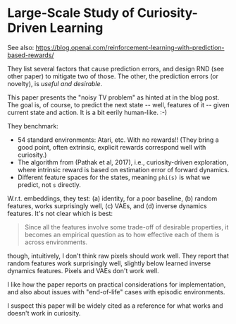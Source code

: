# Large-Scale Study of Curiosity-Driven Learning

See also: https://blog.openai.com/reinforcement-learning-with-prediction-based-rewards/

They list several factors that cause prediction errors, and design RND (see
other paper) to mitigate two of those. The other, the prediction errors (or
novelty), is *useful and desirable*.

This paper presents the "noisy TV problem" as hinted at in the blog post. The
goal is, of course, to predict the next state -- well, features of it -- given
current state and action. It is a bit eerily human-like. :-)

They benchmark:

- 54 standard environments: Atari, etc. With no rewards!! (They bring a good
  point, often extrinsic, explicit rewards correspond well with curiosity.)
- The algorithm from (Pathak et al, 2017), i.e., curiosity-driven exploration,
  where intrinsic reward is based on estimation error of forward dynamics.
- Different feature spaces for the states, meaning `phi(s)` is what we predict,
  not `s` directly.
  
W.r.t. embeddings, they test: (a) identity, for a poor baseline, (b) random
features, works surprisingly well, (c) VAEs, and (d) inverse dynamics features.
It's not clear which is best:

> Since all the features involve some trade-off of desirable properties, it
> becomes an empirical question as to how effective each of them is across
> environments.

though, intuitively, I don't think raw pixels should work well. They report that
random features work surprisingly well, slightly below learned inverse dynamics
features. Pixels and VAEs don't work well.

I like how the paper reports on practical considerations for implementation, and
also about issues with "end-of-life" cases with episodic environments.

I suspect this paper will be widely cited as a reference for what works and
doesn't work in curiosity.

